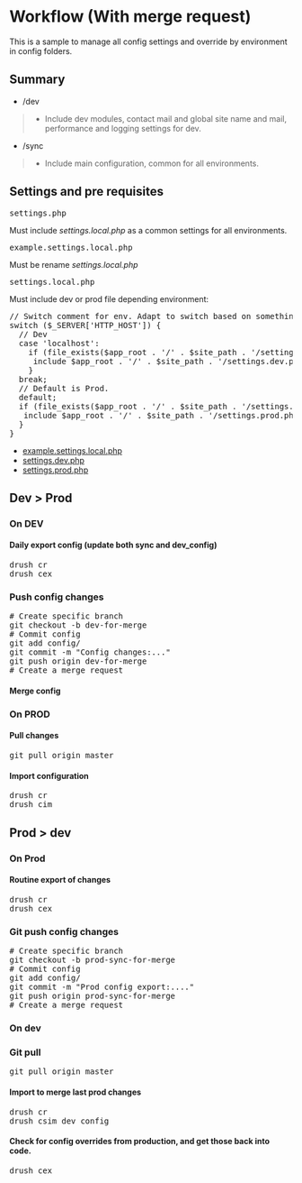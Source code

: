 # Workflow (With merge request)

This is a sample to manage all config settings and override by environment in config folders.

## Summary

* /dev
> * Include dev modules, contact mail and global site name and mail, performance and logging settings for dev.

* /sync
> * Include main configuration, common for all environments.

## Settings and pre requisites

<pre>
settings.php
</pre>

Must include _settings.local.php_ as a common settings for all environments.

<pre>example.settings.local.php</pre>

Must be rename _settings.local.php_

<pre>
settings.local.php
</pre>

Must include dev or prod file depending environment:
<pre>
// Switch comment for env. Adapt to switch based on something else.
switch ($_SERVER['HTTP_HOST']) {
  // Dev
  case 'localhost':
    if (file_exists($app_root . '/' . $site_path . '/settings.dev.php')) {
     include $app_root . '/' . $site_path . '/settings.dev.php';
    }
  break;
  // Default is Prod.
  default;
  if (file_exists($app_root . '/' . $site_path . '/settings.prod.php')) {
   include $app_root . '/' . $site_path . '/settings.prod.php';
  }
}
</pre>

* [example.settings.local.php](../web/sites/default/example.settings.local.php)
* [settings.dev.php](../web/sites/default/settings.dev.php)
* [settings.prod.php](../web/sites/default/settings.prod.php)

## Dev > Prod

### On DEV

#### Daily export config (update both sync and dev_config)
<pre>
drush cr
drush cex
</pre>

### Push config changes
<pre>
# Create specific branch
git checkout -b dev-for-merge
# Commit config
git add config/
git commit -m "Config changes:..."
git push origin dev-for-merge
# Create a merge request
</pre>

#### Merge config

### On PROD

#### Pull changes
<pre>
git pull origin master
</pre>

#### Import configuration
<pre>
drush cr
drush cim
</pre>

## Prod > dev

### On Prod

#### Routine export of changes
<pre>
drush cr
drush cex
</pre>

### Git push config changes
<pre>
# Create specific branch
git checkout -b prod-sync-for-merge
# Commit config
git add config/
git commit -m "Prod config export:...."
git push origin prod-sync-for-merge
# Create a merge request
</pre>

### On dev

### Git pull
<pre>
git pull origin master
</pre>

#### Import to merge last prod changes
<pre>
drush cr
drush csim dev_config
</pre>

#### Check for config overrides from production, and get those back into code.
<pre>drush cex</pre>

